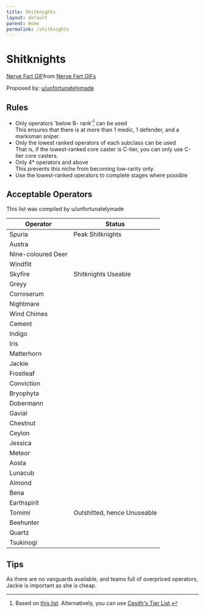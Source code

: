 ```yaml
---
title: Shitknights
layout: default
parent: Home
permalink: /shitknights
---
```


# Shitknights

<div class="tenor-gif-embed" data-postid="6500204149825823536" data-share-method="host" data-aspect-ratio="1.40625" data-width="30%"><a href="https://tenor.com/view/nerve-fart-gif-6500204149825823536">Nerve Fart GIF</a>from <a href="https://tenor.com/search/nerve+fart-gifs">Nerve Fart GIFs</a></div> <script type="text/javascript" async src="https://tenor.com/embed.js"></script>

Proposed by: [u/unfortunatelymade](https://www.reddit.com/user/unfortunatelymade)

## Rules

- Only operators 'below B- rank'[^1] can be used  
  This ensures that there is at more than 1 medic, 1 defender, and a marksman sniper.
- Only the lowest ranked operators of each subclass can be used  
  That is, if the lowest-ranked core caster is C-tier, you can only use C-tier core casters.
- Only 4* operators and above  
  This prevents this niche from becoming low-rarity only.
- Use the lowest-ranked operators to complete stages where possible

## Acceptable Operators

This list was compiled by u/unfortunatelymade

| Operator | Status |
| --- | --- |
| Spuria | Peak Shitknights |
| Austra | |
| Nine-coloured Deer | |
| Windflit | |
| Skyfire | Shitknights Useable |
| Greyy | |
| Corroserum | |
| Nightmare | |
| Wind Chimes | |
| Cement | |
| Indigo | |
| Iris | |
| Matterhorn | |
| Jackie | |
| Frostleaf | |
| Conviction | |
| Bryophyta | |
| Dobermann | |
| Gavial | |
| Chestnut | |
| Ceylon | |
| Jessica | |
| Meteor | |
| Aosta | |
| Lunacub | |
| Almond | |
| Bena | |
| Earthspirit | |
| Tomimi | Outshitted, hence Unuseable |
| Beehunter | |
| Quartz | |
| Tsukinogi | |

## Tips

As there are no vanguards available, and teams full of overpriced operators, Jackie is important as she is cheap.

[^1]: Based on [this list](https://web.archive.org/web/20240613032632/https://gamepress.gg/arknights/tier-list/arknights-operator-tier-list). Alternatively, you can use [Cesith's Tier List](https://www.youtube.com/@Cesith)[^2].

[^2]: The list is updated every update, so just choose the newest one.
